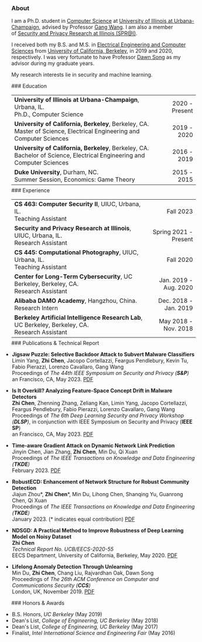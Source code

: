 <link href="/public/css/bootstrap.css" rel="stylesheet" />
<link href="/public/css/my.css" rel="stylesheet" />
<div id="ct1" style="padding-top:55px;margin-top:-55px;"></div>

### About

I am a Ph.D. student in <a href="https://cs.illinois.edu/">Computer Science</a> at <a href="https://illinois.edu/">University of Illinois at Urbana-Champaign</a>, advised by Professor <a href="http://gangw.cs.illinois.edu/">Gang Wang</a>. I am also a member of <a href="https://spri.engr.illinois.edu/">Security and Privacy Research at Illinois (SPR@I)</a>.

I received both my B.S. and M.S. in <a href="https://eecs.berkeley.edu/">Electrical Engineering and Computer Sciences</a> from <a href="https://www.berkeley.edu/">University of California, Berkeley</a>, in 2019 and 2020, respectively. I was very fortunate to have Professor <a href="https://www2.eecs.berkeley.edu/Faculty/Homepages/song.html">Dawn Song</a> as my advisor during my graduate years.

My research interests lie in security and machine learning.

<div id="ct2" style="padding-top:55px;margin-top:-55px;"></div>
### Education

|||
:---- | ----:
<strong>University of Illinois at Urbana-Champaign</strong>, Urbana, IL.<br/>Ph.D., Computer Science | 2020 - Present
<strong>University of California, Berkeley</strong>, Berkeley, CA.<br/>Master of Science, Electrical Engineering and Computer Sciences | 2019 - 2020
<strong>University of California, Berkeley</strong>, Berkeley, CA.<br/>Bachelor of Science, Electrical Engineering and Computer Sciences | 2016 - 2019
<strong>Duke University</strong>, Durham, NC.<br/>Summer Session, Economics: Game Theory | 2015 - 2015

<div id="ct3" style="margin-top:-10px;"></div>
### Experience

|||
:---- | ----:
<strong>CS 463: Computer Security Ⅱ</strong>, UIUC, Urbana, IL.<br/>Teaching Assistant | Fall 2023
<strong>Security and Privacy Research at Illinois</strong>, UIUC, Urbana, IL.<br/>Research Assistant | Spring 2021 - Present
<strong>CS 445: Computational Photography</strong>, UIUC, Urbana, IL.<br/>Teaching Assistant | Fall 2020
<strong>Center for Long-Term Cybersecurity</strong>, UC Berkeley, Berkeley, CA.<br/>Research Assistant | Jan. 2019 - Aug. 2020
<strong>Alibaba DAMO Academy</strong>, Hangzhou, China.<br/>Research Intern | Dec. 2018 - Jan. 2019
<strong>Berkeley Artificial Intelligence Research Lab</strong>, UC Berkeley, Berkeley, CA.<br/>Research Assistant | May 2018 - Nov. 2018

<div id="ct4" style="margin-top:-10px;"></div>
### Publications & Technical Report

<ul style="list-style-type:disc;margin-left:-22px;">
  <li><p><strong>Jigsaw Puzzle: Selective Backdoor Attack to Subvert Malware Classifiers</strong><br/>
  Limin Yang, <strong>Zhi Chen</strong>, Jacopo Cortellazzi, Feargus Pendlebury, Kevin Tu, Fabio Pierazzi, Lorenzo Cavallaro, Gang Wang<br/>
  Proceedings of <em>The 44th IEEE Symposium on Security and Privacy (<strong>S&P</strong>)</em><br/>
  an Francisco, CA, May 2023. <a href="/data/2202.05470.pdf" class="btn btn-primary btn-xs">PDF</a></p>
  </li>

  <li><p><strong>Is It Overkill? Analyzing Feature-Space Concept Drift in Malware Detectors</strong><br/>
  <strong>Zhi Chen</strong>, Zhenning Zhang, Zeliang Kan, Limin Yang, Jacopo Cortellazzi, Feargus Pendlebury, Fabio Pierazzi, Lorenzo Cavallaro, Gang Wang<br/>
  Proceedings of <em>The 6th Deep Learning Security and Privacy Workshop (<strong>DLSP</strong>)</em>,
in conjunction with IEEE Symposium on Security and Privacy (<strong>IEEE SP</strong>)<br/>
  an Francisco, CA, May 2023. <a href="/data/feature_space_DLS.pdf" class="btn btn-primary btn-xs">PDF</a></p>
  </li>

  <li><p><strong>Time-aware Gradient Attack on Dynamic Network Link Prediction</strong><br/>
  Jinyin Chen, Jian Zhang, <strong>Zhi Chen</strong>, Min Du, Qi Xuan<br/>
  Proceedings of <em>The IEEE Transactions on Knowledge and Data Engineering (<strong>TKDE</strong>)</em><br/>
  February 2023. <a href="/data/TKDE2023-TGA.pdf" class="btn btn-primary btn-xs">PDF</a></p>
  </li>

  <li><p><strong>RobustECD: Enhancement of Network Structure for Robust Community Detection</strong><br/>
  Jiajun Zhou*, <strong>Zhi Chen</strong>*, Min Du, Lihong Chen, Shanqing Yu, Guanrong Chen, Qi Xuan<br/>
  Proceedings of <em>The IEEE Transactions on Knowledge and Data Engineering (<strong>TKDE</strong>)</em><br/>
  January 2023. (* indicates equal contribution) <a href="/data/TKDE2023-ECD.pdf" class="btn btn-primary btn-xs">PDF</a></p>
  </li>

  <li><p><strong>NDSGD: A Practical Method to Improve Robustness of Deep Learning Model on Noisy Dataset</strong><br/>
  <strong>Zhi Chen</strong><br/>
  <em>Technical Report No. UCB/EECS-2020-55</em><br/>
  EECS Department, University of California, Berkeley, May 2020. <a href="/data/EECS-2020-55.pdf" class="btn btn-primary btn-xs">PDF</a></p>
  </li>

  <li><p><strong>Lifelong Anomaly Detection Through Unlearning</strong><br/>
  Min Du, <strong>Zhi Chen</strong>, Chang Liu, Rajvardhan Oak, Dawn Song<br/>
  Proceedings of <em>The 26th ACM Conference on Computer and Communications Security (<strong>CCS</strong>)</em><br/>
  London, UK, November 2019. <a href="/data/3319535.3363226.pdf" class="btn btn-primary btn-xs">PDF</a></p>
  </li>

</ul>
<!--
<div>

      <ul style="list-style-type:none;padding-left: 0px;">
        <li><strong>RobustECD: Enhancement of Network Structure for Robust Community Detection</strong></li>
        <li>Jiajun Zhou, <strong>Zhi Chen</strong>, Min Du, Lihong Chen, Shanqing Yu, Guanrong Chen, Qi Xuan</li>
        <li>Proceedings of <em>The IEEE Transactions on Knowledge and Data Engineering (<strong>Early Access</strong>)</em></li>
        <li>June 2021. <a href="/data/1911.01670v4.pdf" class="btn btn-primary btn-xs">PDF</a></li>
      </ul>

      <ul style="list-style-type:none;padding-left: 0px;">
        <li><strong>NDSGD: A Practical Method to Improve Robustness of Deep Learning Model on Noisy Dataset</strong></li>
        <li><strong>Zhi Chen</strong></li>
        <li>Technical Report No. UCB/EECS-2020-55</li>
        <li>EECS Department, University of California, Berkeley, May 2020. <a href="/data/EECS-2020-55.pdf" class="btn btn-primary btn-xs">PDF</a></li>
      </ul>

      <ul style="list-style-type:none;padding-left: 0px;">
        <li><strong>Lifelong Anomaly Detection Through Unlearning</strong></li>
        <li>Min Du, <strong>Zhi Chen</strong>, Chang Liu, Rajvardhan Oak, Dawn Song</li>
        <li>Proceedings of <em>The 26th ACM Conference on Computer and Communications Security (<strong>CCS</strong>)</em></li>
        <li>London, UK, November 2019. <a href="/data/3319535.3363226.pdf" class="btn btn-primary btn-xs">PDF</a></li>
      </ul>


    <ul style="list-style-type:none;padding-left: 0px;">
      <li><strong>Time-aware Gradient Attack on Dynamic Network Link Prediction</strong></li>
      <li>Jinyin Chen, Jian Zhang, <strong>Zhi Chen</strong>, Min Du, Qi Xuan</li>
      <li>arXiv preprint arXiv:1911.10561</li>
      <li>November 2019. <a href="/data/1911.10561.pdf" class="btn btn-primary btn-xs">PDF</a></li>
    </ul>
</div>
-->

<div id="ct5"></div>
### Honors & Awards

<ul style="list-style-type:disc;margin-left:-22px;">
  <li>B.S. Honors, <em>UC Berkeley</em> (May 2019)</li>
  <li>Dean's List, <em>College of Engineering, UC Berkeley</em> (May 2018)</li>
  <li>Dean's List, <em>College of Engineering, UC Berkeley</em> (May 2017)</li>
  <li>Finalist, <em>Intel International Science and Engineering Fair</em> (May 2016)</li>
</ul>

<!--
------------------------- | -------------------------
May 2019     |     <strong>B.S. Honors</strong><br/>UC Berkeley
May 2018     |     <strong>Dean's List</strong><br/>College of Engineering,UC Berkeley
May 2017     |     <strong>Dean's List</strong><br/>College of Engineering,UC Berkeley
May 2016     |     <strong>Finalist</strong><br/>As a finalist, participating in the 67th Intel International Science and Engineering Fair, Phoenix, May 8-13, 2016.
-->
